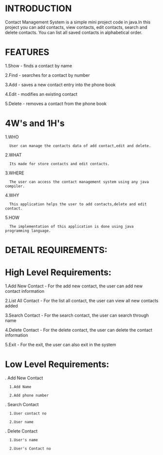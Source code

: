 # INTRODUCTION
Contact Management System is a simple mini project code in java.In this project you can add contacts, view contacts, edit contacts, search and delete contacts. You can list all saved contacts in alphabetical order.

# FEATURES

1.Show - finds a contact by name

2.Find - searches for a contact by number

3.Add - saves a new contact entry into the phone book

4.Edit - modifies an existing contact

5.Delete - removes a contact from the phone book

# 4W's and 1H's

1.WHO

      User can manage the contacts data of add contact,edit and delete.

2.WHAT

      Its made for store contacts and edit contacts.

3.WHERE

      The user can access the contact management system using any java compiler.

4.WHY

      This application helps the user to add contacts,delete and edit contact.

5.HOW

      The implementation of this application is done using java programming language.

# DETAIL REQUIREMENTS:

# High Level Requirements:

1.Add New Contact - For the add new contact, the user can add new contact information

2.List All Contact - For the list all contact, the user can view all new contacts added

3.Search Contact - For the search contact, the user can search through name

4.Delete Contact - For the delete contact, the user can delete the contact information

5.Exit - For the exit, the user can also exit in the system


# Low Level Requirements:

 . Add New Contact

      1.Add Name

      2.Add phone number

 . Search Contact
    
      1.User contact no

      2.User name
    
 . Delete Contact
  
      1.User's name

      2.User's Contact no
